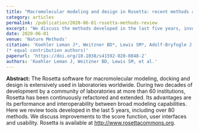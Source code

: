 ```yaml
---
title: "Macromolecular modeling and design in Rosetta: recent methods and frameworks."
category: articles
permalink: /publication/2020-06-01-rosetta-methods-review
excerpt: "We discuss the methods developed in the last five years, involving the latest protocols for structure prediction, protein–protein and protein–small molecule docking, protein structure and interface design, loop modeling, the incorporation of various types of experimental data, and modeling of peptides, antibodies and other proteins in the immune system, nucleic acids, non-standard amino acids, carbohydrates, and membrane proteins. We also briefly discuss improvements to the energy function, user interfaces, and usability of the ­­software."
date: 2020-06-01
venue: 'Nature Methods'
citation: 'Koehler Leman J*, Weitzner BD*, Lewis SM*, Adolf-Bryfogle J, Alam N, Alford RF, Aprahamian M, Baker D, Barlow KA, Barth P, Basanta B, Bender BJ, Blacklock K, Bonet J, Boyken SE, Bradley P, Bystroff C, Conway P, Cooper S, Correia BE, Coventry B, Das R, D JRM, DiMaio F, Dsilva L, Dunbrack R, Ford AS, Frenz B, Fu DY, Geniesse C, Goldschmidt L, Gowthaman R, Gray JJ, Gront D, Guffy S, Horowitz S, Huang P, Huber T, Jacobs TM, Jeliazkov JR, Johnson DK, Kappel K, Karanicolas J, Khakzad H, Khar KR, Khare SD, Khatib F, Khramushin A, King IC, Kleffner R, Koepnick B, Kortemme T, Kuenze G, Kuhlman B, Kuroda D, Labonte JW, Lai JK, Lapidoth G, Leaver-Fay A, Lindert S, Linsky T, London N, Lubin JH, Lyskov S, Maguire J, Malmström L, Marcos E, Marcu O, Marze NA, Meiler J, Moretti R, Mulligan VK, Nerli S, Norn C, Ó’Conchúir S, Ollikainen N, Ovchinnikov S, Pacella MS, Pan X, Park H, Pavlovicz RE, Pethe M, Pierce BG, Pilla KB, Raveh B, Renfrew PD, Burman SSR, Rubenstein A, Sauer MF, Scheck A, Schief W, Schueler-Furman O, Sedan Y, Sevy AM, Sgourakis NG, Shi L, Siegel JB, Silva D, Smith S, Song Y, Stein A, Szegedy M, Teets FD, Thyme SB, Wang RY, Watkins A, Zimmerman L, Bonneau R (2020) "Macromolecular modeling and design in Rosetta: recent methods and frameworks," <i>Nat. Methods</i>, 1548-7105 DOI: 10.1038/s41592-020-0848-2
(* equal contribution authors)'
paperurl: 'https://doi.org/10.1038/s41592-020-0848-2'
authors: 'Koehler Leman J, Weitzner BD, Lewis SM, et al.'
---
```


**Abstract:** The Rosetta software for macromolecular modeling, docking and design is extensively used in laboratories worldwide. During two decades of development by a community of laboratories at more than 60 institutions, Rosetta has been continuously refactored and extended. Its advantages are its performance and interoperability between broad modeling capabilities. Here we review tools developed in the last 5 years, including over 80 methods. We discuss improvements to the score function, user interfaces and usability. Rosetta is available at http://www.rosettacommons.org.

